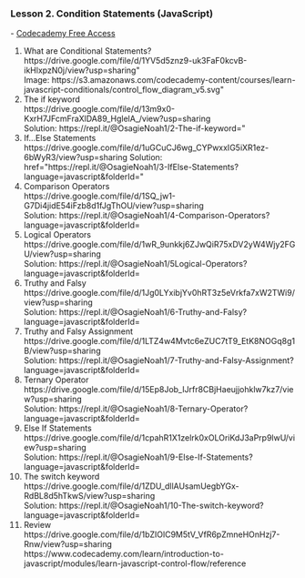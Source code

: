 <h3>Lesson 2. Condition Statements (JavaScript)</h3> - <a href="http://ssqt.co/mQfpbL0">Codecademy Free Access</a>
<ol>
  <li>What are Conditional Statements?<a>
      https://drive.google.com/file/d/1YV5d5znz9-uk3FaF0kcvB-ikHlxpzN0j/view?usp=sharing"
      <div>Image: https://s3.amazonaws.com/codecademy-content/courses/learn-javascript-conditionals/control_flow_diagram_v5.svg"</div>
  <li> The if keyword</li> https://drive.google.com/file/d/13m9x0-KxrH7JFcmFraXlDA89_HglelA_/view?usp=sharing <div>Solution: https://repl.it/@OsagieNoah1/2-The-if-keyword="</div>
  <li>If...Else Statements</li>
  https://drive.google.com/file/d/1uGCuCJ6wg_CYPwxxIG5iXR1ez-6bWyR3/view?usp=sharing
  Solution: href="https://repl.it/@OsagieNoah1/3-IfElse-Statements?language=javascript&folderId="</div>
  <li>Comparison Operators</li>
  https://drive.google.com/file/d/1SQ_jw1-G7Di4jidE54iFzb8d1fJgThOU/view?usp=sharing
  <div>Solution: https://repl.it/@OsagieNoah1/4-Comparison-Operators?language=javascript&folderId=</div>
  <li>Logical Operators</li>
  https://drive.google.com/file/d/1wR_9unkkj6ZJwQiR75xDV2yW4Wjy2FGU/view?usp=sharing
  <div>Solution: https://repl.it/@OsagieNoah1/5Logical-Operators?language=javascript&folderId=</div>
  <li>Truthy and Falsy</li>
  https://drive.google.com/file/d/1Jg0LYxibjYv0hRT3z5eVrkfa7xW2TWi9/view?usp=sharing
  <div>Solution: https://repl.it/@OsagieNoah1/6-Truthy-and-Falsy?language=javascript&folderId=</div>
  <li>Truthy and Falsy Assignment</li>
  https://drive.google.com/file/d/1LTZ4w4Mvtc6eZUC7tT9_EtK8NOGq8g1B/view?usp=sharing
  <div>Solution: https://repl.it/@OsagieNoah1/7-Truthy-and-Falsy-Assignment?language=javascript&folderId=</div>
  <li>Ternary Operator</li>
  https://drive.google.com/file/d/15Ep8Job_IJrfr8CBjHaeujjohklw7kz7/view?usp=sharing
  <div>Solution: https://repl.it/@OsagieNoah1/8-Ternary-Operator?language=javascript&folderId=</div>
  <li>Else If Statements</li>
  https://drive.google.com/file/d/1cpahR1X1zelrk0xOLOriKdJ3aPrp9lwU/view?usp=sharing
  <div>Solution: https://repl.it/@OsagieNoah1/9-Else-If-Statements?language=javascript&folderId=</div>
  <li>The switch keyword</li>
  https://drive.google.com/file/d/1ZDU_dllAUsamUegbYGx-RdBL8d5hTkwS/view?usp=sharing
  <div>Solution: https://repl.it/@OsagieNoah1/10-The-switch-keyword?language=javascript&folderId=</div>
  <li>Review</li>
  https://drive.google.com/file/d/1bZIOlC9M5tV_VfR6pZmneHOnHzj7-Rnw/view?usp=sharing
  https://www.codecademy.com/learn/introduction-to-javascript/modules/learn-javascript-control-flow/reference
</ol>
